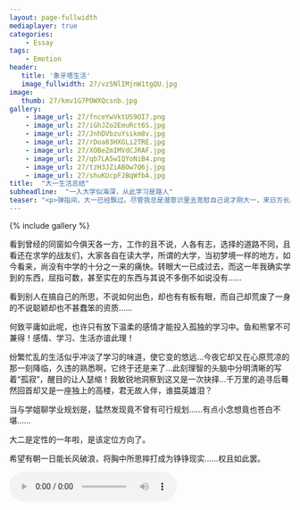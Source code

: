 ```yaml
---
layout: page-fullwidth
mediaplayer: true
categories:
    - Essay
tags:
    - Emotion
header:
   title: '象牙塔生活'
   image_fullwidth: 27/vz5NlIMjnW1tgQU.jpg
image:
   thumb: 27/kmv1G7POWXQcsnb.jpg
gallery:
    - image_url: 27/fnceYwVktUS9OI7.png
    - image_url: 27/iGhJZo2EmuRct6S.jpg
    - image_url: 27/JnhDVbzuYsikm8v.jpg
    - image_url: 27/rDoa83HXGLi2TRE.jpg
    - image_url: 27/XOBeZmIMVdCJRAF.jpg
    - image_url: 27/qb7LA5wIQYoNiB4.png
    - image_url: 27/tzH3JZiABOw7Q6j.jpg
    - image_url: 27/shuKUcpFJBqWfbA.jpg
title:  "大一生活总结"
subheadline:  "一入大学似海深，从此学习是路人"
teaser: "<p>弹指间，大一已经飘过。尽管我总是潜意识里去宽慰自己说才刚大一，来日方长。但是，当校园迎来了下一届新生，不自觉的感觉自己不再是菜鸟了，至少不是最菜的了！</p>"
---
```


{% include gallery %}

看到曾经的同窗如今俱天各一方，工作的且不说，人各有志，选择的道路不同，且看还在求学的战友们，大家各自在读大学，所谓的大学，当初梦境一样的地方，如今看来，尚没有中学的十分之一来的痛快。转眼大一已成过去，而这一年我确实学到的东西，屈指可数，甚至实在的东西与其说不多倒不如说没有……
       
看到别人在搞自己的所思，不说如何出色，却也有有板有眼，而自己却荒废了一身的不说聪颖却也不甚蠢笨的资质……

何致平庸如此呢，也许只有放下温柔的感情才能投入孤独的学习中。鱼和熊掌不可兼得！感情、学习、生活亦谙此理！

纷繁忙乱的生活似乎冲淡了学习的味道，使它变的悠远…今夜它却又在心原荒凉的那一刻降临，久违的熟悉啊，它终于还是来了…此刻理智的头脑中分明清晰的写着“孤寂”，醒目的让人瑟缩！我敏锐地洞察到这又是一次抉择…千万里的追寻后蓦然回首却又是一座独上的高楼，君无故人伴，谁揾英雄泪？­

当与学姐聊学业规划是，猛然发现竟不曾有可行规划……有点小念想竟也苍白不堪……

大二是定性的一年啦，是该定位方向了。

希望有朝一日能长风破浪，将胸中所思摔打成为铮铮现实……权且如此罢。

<audio src='{{site.urlbgm}}everown.mp3' type="audio/mp3" autoplay loop controls></audio>